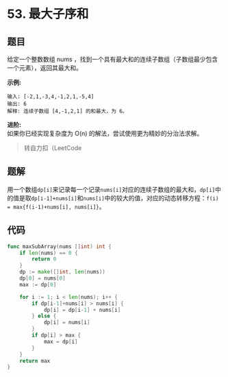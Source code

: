 # 53. 最大子序和
## 题目
给定一个整数数组 nums ，找到一个具有最大和的连续子数组（子数组最少包含一个元素），返回其最大和。 

**示例:**  

```
输入: [-2,1,-3,4,-1,2,1,-5,4]
输出: 6
解释: 连续子数组 [4,-1,2,1] 的和最大，为 6。
```

**进阶:**  
如果你已经实现复杂度为 O(n) 的解法，尝试使用更为精妙的分治法求解。

> 转自力扣（LeetCode

## 题解
用一个数组`dp[i]`来记录每一个记录`nums[i]`对应的连续子数组的最大和，`dp[i]`中的值是取`dp[i-1]+nums[i]`和`nums[i]`中的较大的值，对应的动态转移方程：`f(i) = max{f(i-1)+nums[i], nums[i]}`。

## 代码

```go
func maxSubArray(nums []int) int {
	if len(nums) == 0 {
		return 0
	}
	dp := make([]int, len(nums))
	dp[0] = nums[0]
	max := dp[0]

	for i := 1; i < len(nums); i++ {
		if dp[i-1]+nums[i] > nums[i] {
			dp[i] = dp[i-1] + nums[i]
		} else {
			dp[i] = nums[i]
		}
		if dp[i] > max {
			max = dp[i]
		}
	}
	return max
}
```


